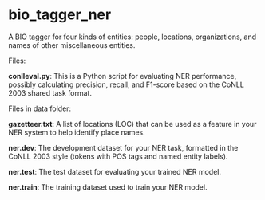 # bio_tagger_ner
A BIO tagger for four kinds of entities: people, locations, organizations, and names of other miscellaneous entities.

Files:

**conlleval.py**: This is a Python script for evaluating NER performance, possibly calculating precision, recall, and F1-score based on the CoNLL 2003 shared task format.

Files in data folder:

**gazetteer.txt**: A list of locations (LOC) that can be used as a feature in your NER system to help identify place names.

**ner.dev**: The development dataset for your NER task, formatted in the CoNLL 2003 style (tokens with POS tags and named entity labels).

**ner.test**: The test dataset for evaluating your trained NER model.

**ner.train**: The training dataset used to train your NER model.
